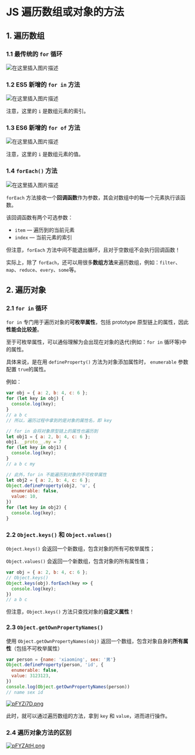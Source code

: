 
# JS 遍历数组或对象的方法

## 1. 遍历数组

### 1.1 最传统的 `for` 循环

![在这里插入图片描述](https://img-blog.csdnimg.cn/01e6cb665aad4cee82aa299234311797.png#pic_center)

### 1.2 ES5 新增的 `for in` 方法

![在这里插入图片描述](https://img-blog.csdnimg.cn/5a93d8a298a8498fabf5e18b9bb03963.png#pic_center)

注意，这里的 `i` 是数组元素的索引。

### 1.3 ES6 新增的 `for of` 方法

![在这里插入图片描述](https://img-blog.csdnimg.cn/0e3a58aefd0f4789b2c50d6ecc59208e.png#pic_center)

注意，这里的 `i` 是数组元素的值。

### 1.4 `forEach()` 方法

![在这里插入图片描述](https://img-blog.csdnimg.cn/39a5c6ef7d5945d8920d4e4a6d4e62d2.png#pic_center)

`forEach` 方法接收一个**回调函数**作为参数，其会对数组中的每一个元素执行该函数。

该回调函数有两个可选参数：

* `item` — 遍历到的当前元素
* `index` — 当前元素的索引

但注意，`forEach` 方法中间不能退出循环，且对于空数组不会执行回调函数！

实际上，除了 `forEach`，还可以用很多**数组方法**来遍历数组，例如：`filter`、`map`、`reduce`、`every`、`some`等。

## 2. 遍历对象

### 2.1 `for in` 循环

`for in` 专门用于遍历对象的**可枚举属性**，包括 prototype 原型链上的属性，因此**性能会比较差**。

至于可枚举属性，可以通俗理解为会出现在对象的迭代(例如：`for in` 循环等)中的属性。

具体来说，是在用 `defineProperty()` 方法为对象添加属性时， `enumerable` 参数配置 `true`的属性。

例如：

```js
var obj = { a: 2, b: 4, c: 6 };
for (let key in obj) {
  console.log(key);
}
// a b c
// 所以，遍历过程中拿到的是对象的属性名，即 key

// for in 会将对象原型链上的属性也遍历到
let obj1 = { a: 2, b: 4, c: 6 };
obj1.__proto__.my = 7
for (let key in obj1) {
  console.log(key);
}
// a b c my

// 此外，for in 不能遍历到对象的不可枚举属性
let obj2 = { a: 2, b: 4, c: 6 };
Object.defineProperty(obj2, 'u', {
  enumerable: false,
  value: 10,
})
for (let key in obj2) {
  console.log(key);
}
```

### 2.2 `Object.keys()` 和 `Object.values()`

`Object.keys()` 会返回一个新数组，包含对象的所有可枚举属性；

`Object.values()` 会返回一个新数组，包含对象的所有属性值；

```js
var obj = { a: 2, b: 4, c: 6 };
// Object.keys()
Object.keys(obj).forEach(key => {
  console.log(key);
})
// a b c
```

但注意，`Object.keys()` 方法只查找对象的**自定义属性**！

### 2.3 `Object.getOwnPropertyNames()`

使用 `Object.getOwnPropertyNames(obj)` 返回一个数组，包含对象自身的**所有属性**（包括不可枚举属性）

```js
var person = {name: 'xiaoming', sex: '男'}
Object.defineProperty(person, 'id', {
  enumerable: false,
  value: 3123123,
})
console.log(Object.getOwnPropertyNames(person))
// name sex id
```

[![pFYZi7D.png](https://s11.ax1x.com/2024/02/19/pFYZi7D.png)](https://imgse.com/i/pFYZi7D)

此时，就可以通过遍历数组的方法，拿到 `key` 和 `value`，进而进行操作。

### 2.4 遍历对象方法的区别

[![pFYZAtH.png](https://s11.ax1x.com/2024/02/19/pFYZAtH.png)](https://imgse.com/i/pFYZAtH)
